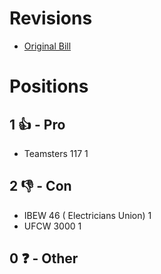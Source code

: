 # Revisions
* [Original Bill](1/)

# Positions
## 1 👍 - Pro
* Teamsters 117 1

## 2 👎 - Con
* IBEW 46 ( Electricians Union) 1
* UFCW 3000 1

## 0 ❓ - Other
